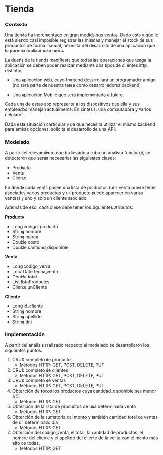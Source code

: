 # Tienda

### Contexto
Una tienda ha incrementado en gran medida sus ventas. Dado esto y que le está siendo casi imposible registrar las mismas y manejar el stock de sus productos de forma manual, necesita
del desarrollo de una aplicación que le permita realizar esta tarea.

La dueña de la tienda manifiesta que todas las operaciones que tenga la aplicación se deben poder realizar mediante dos tipos de clientes http distintos:

- Una aplicación web, cuyo frontend desarrollará un programador amigo (no será parte de nuestra tarea como desarrolladores backend).

- Una aplicación Mobile que será implementada a futuro.

Cada una de estas app representa a los dispositivos que ella y sus empleados manejan actualmente. En síntesis: una computadora y varios celulares.

Dada esta situación particular y de que necesita utilizar el mismo backend para ambas opciones, solicita el desarrollo de una API.

### Modelado

A partir del relevamiento que ha llevado a cabo un analista funcional, se detectaron que serán necesarias las siguientes clases:
- Producto
- Venta
- Cliente
  
En donde cada venta posee una lista de productos (una venta puede tener asociados varios productos y un producto puede aparecer en varias ventas)  y uno y solo un cliente asociado.

Además de eso, cada clase debe tener los siguientes atributos:

**Producto**

- Long codigo_producto
- String nombre
- String marca
- Double costo
- Double cantidad_disponible

**Venta**

- Long codigo_venta
- LocalDate fecha_venta
- Double total
- List<Producto> listaProductos
- Cliente unCliente

**Cliente**

- Long id_cliente
- String nombre
- String apellido
- String dni

### Implementación

A partir del análisis realizado respecto al modelado se desarrollaron los siguientes puntos:

1. CRUD completo de productos
   - Métodos HTTP: GET, POST, DELETE, PUT
2. CRUD completo de clientes
   - Métodos HTTP: GET, POST, DELETE, PUT
3. CRUD completo de ventas
   - Métodos HTTP: GET, POST, DELETE, PUT
4. Obtención de todos los productos cuya cantidad_disponible sea menor a 5
   - Métodos HTTP: GET
5. Obtención de la lista de productos de una determinada venta
   - Métodos HTTP: GET
6. Obtención de la sumatoria del monto y también cantidad total de ventas de un determinado día
   - Métodos HTTP: GET
7. Obtención del codigo_venta, el total, la cantidad de productos, el nombre del cliente y el apellido del cliente de la venta con el monto más alto de todas.
   - Métodos HTTP: GET
